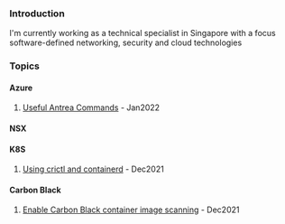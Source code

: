 ### Introduction
I'm currently working as a technical specialist in Singapore with a focus software-defined networking, security and cloud technologies


### Topics
#### Azure
1. [Useful Antrea Commands](post9antrea.md) - Jan2022

#### NSX

#### K8S
1. [Using crictl and containerd](post7crictl.md) - Dec2021

#### Carbon Black
1. [Enable Carbon Black container image scanning](post8cbctl.md) - Dec2021
